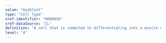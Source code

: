 ```yaml
---
value: "myoblast"
type: "Cell Type"
xref-identifier: "0000056"
xref-dataSource: "CL"
definition: "A cell that is commited to differentiating into a muscle cell.  Embryonic myoblasts develop from the mesoderm. They undergo proliferation, migrate to their various sites, and then differentiate into the appropriate form of myocytes.  Myoblasts also occur as transient populations of cells in muscles undergoing repair."
level: "4"
---
```

